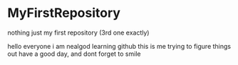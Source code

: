 # MyFirstRepository
nothing just my first repository (3rd one exactly)

hello everyone i am nealgod learning github
this is me trying to figure things out 
have a good day, and dont forget to smile 
